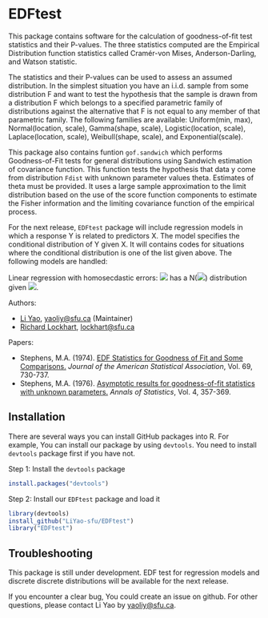# EDFtest
This package contains software for the calculation of goodness-of-fit
test statistics and their P-values.  The three statistics computed are the
Empirical Distribution function statistics called Cramér-von Mises, Anderson-Darling,
and Watson statistic.  

The statistics and their P-values can be used to assess an assumed distribution. In the simplest situation
you have an i.i.d. sample from some distribution F and want to test the hypothesis that the sample is drawn from
a distribution F which belongs to a specified parametric family of distributions against the alternative that 
F is not equal to any member of that parametric family. The following families are available:
Uniform(min, max),
Normal(location, scale),
Gamma(shape, scale),
Logistic(location, scale),
Laplace(location, scale),
Weibull(shape, scale), and
Exponential(scale).

This package also contains funtion `gof.sandwich` which performs Goodness-of-Fit tests for general distributions 
using Sandwich estimation of covariance function. This function tests the hypothesis that data y come from 
distribution `Fdist` with unknown parameter values theta. Estimates of theta must be provided.
It uses a large sample approximation to the limit distribution based on the use of the score function components
to estimate the Fisher information and the limiting covariance function of the empirical process.

For the next release, `EDFtest` package will include regression models in which a response Y is related to predictors X. 
The model specifies the conditional distribution of Y given X.  It will contains codes
for situations where the conditional distribution is one of the list given above.  The 
following models are handled:

Linear regression with homosecdastic errors: <img src="https://render.githubusercontent.com/render/math?math=Y_i"> has a N(<img src="https://render.githubusercontent.com/render/math?math=X_i \beta, \sigma^2">) distribution given <img src="https://render.githubusercontent.com/render/math?math=X_i">.

Authors:

*   [Li Yao](https://github.com/LiYao-sfu),
    <yaoliy@sfu.ca> (Maintainer)
*   [Richard Lockhart](http://www.sfu.ca/~lockhart/),
    <lockhart@sfu.ca>

Papers:

*   Stephens, M.A. (1974). [EDF Statistics for Goodness of Fit and Some Comparisons.](https://www.jstor.org/stable/2286009?seq=4#metadata_info_tab_contents) *Journal of the American Statistical Association*, Vol. 69, 730-737.
*   Stephens, M.A. (1976). [Asymptotic results for goodness-of-fit statistics
     with unknown parameters.](https://projecteuclid.org/journals/annals-of-statistics/volume-4/issue-2/Asymptotic-Results-for-Goodness-of-Fit-Statistics-with-Unknown-Parameters/10.1214/aos/1176343411.full) *Annals of Statistics*, Vol. 4, 357-369.


## Installation
There are several ways you can install GitHub packages into R. For example,
You can install our package by using `devtools`. You need to install `devtools` package first if you have not.


Step 1: Install the `devtools` package
```R
install.packages("devtools")
```

Step 2: Install our `EDFtest` package and load it
```R
library(devtools)
install_github("LiYao-sfu/EDFtest")
library("EDFtest")
```

## Troubleshooting
This package is still under development. EDF test for regression models and discrete discrete distributions 
will be available for the next release.

If you encounter a clear bug, You could create an issue on github. For other questions, please contact Li Yao by <yaoliy@sfu.ca>.

